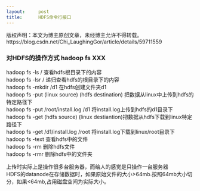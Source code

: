 ```yaml
---
layout:     post
title:      HDFS命令行接口
---
```

<div id="article_content" class="article_content clearfix csdn-tracking-statistics" data-pid="blog" data-mod="popu_307" data-dsm="post">
								<div class="article-copyright">
					版权声明：本文为博主原创文章，未经博主允许不得转载。					https://blog.csdn.net/Chi_LaughingGor/article/details/59711559				</div>
								            <div id="content_views" class="markdown_views prism-atom-one-dark">
							<!-- flowchart 箭头图标 勿删 -->
							<svg xmlns="http://www.w3.org/2000/svg" style="display: none;"><path stroke-linecap="round" d="M5,0 0,2.5 5,5z" id="raphael-marker-block" style="-webkit-tap-highlight-color: rgba(0, 0, 0, 0);"></path></svg>
							<h3 id="对hdfs的操作方式-hadoop-fs-xxx">对HDFS的操作方式 hadoop fs XXX</h3>

<p>hadoop fs -ls /  查看hdfs根目录下的内容 <br>
hadoop fs -lsr /  递归查看hdfs的根目录下的内容 <br>
hadoop fs -mkdir /d1 在hdfs创建文件夹d1 <br>
hadoop fs -put (linux source) (hdfs destination) 把数据从linux中上传到hdfs的特定路径下 <br>
hadoop fs -put /root/install.log  /d1  将install.log上传到hdfs的d1目录下 <br>
hadoop fs -get  (hdfs source) (linux destiantion)把数据从hdfs下载到linux特定路径下 <br>
hadoop fs -get /d1/install.log  /root  将install.log下载到linux/root目录下 <br>
hadoop fs -text   查看hdfs中的文件 <br>
hadoop fs -rm   删除hdfs文件 <br>
hadoop fs -rmr  删除hdfs中的文件夹</p>

<p>上传时实际上是操作很多台服务器，而给人的感觉是只操作一台服务器 <br>
HDFS的datanode在存储数据时，如果原始文件的大小&gt;64mb.按照64mb大小切分，如果&lt;64mb,占用磁盘空间为实际大小。</p>            </div>
						<link href="https://csdnimg.cn/release/phoenix/mdeditor/markdown_views-9e5741c4b9.css" rel="stylesheet">
                </div>